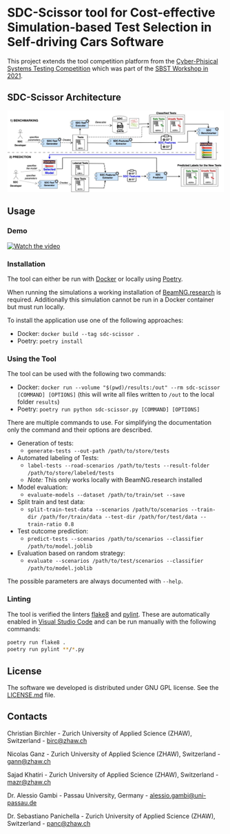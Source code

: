 # SDC-Scissor tool for Cost-effective Simulation-based Test Selection in Self-driving Cars Software 

This project extends the tool competition platform from the [Cyber-Phisical Systems Testing Competition](https://github.com/se2p/tool-competition-av) which was part of the [SBST Workshop in 2021](https://sbst21.github.io/).

## SDC-Scissor Architecture

![Architecture Diagram](images/sdc-scissor-architecture.jpg)

## Usage

### Demo
[![Watch the video](https://img.youtube.com/vi/xKaeK-3rffw/maxresdefault.jpg)](https://youtu.be/xKaeK-3rffw)

### Installation

The tool can either be run with [Docker](https://docs.docker.com/get-docker/) or locally using [Poetry](https://python-poetry.org/docs/).

When running the simulations a working installation of [BeamNG.research](https://beamng.gmbh/research/) is required.
Additionally this simulation cannot be run in a Docker container but must run locally.

To install the application use one of the following approaches:

* Docker: `docker build --tag sdc-scissor .`
* Poetry: `poetry install`

### Using the Tool

The tool can be used with the following two commands:

* Docker: `docker run --volume "$(pwd)/results:/out" --rm sdc-scissor [COMMAND] [OPTIONS]` (this will write all files written to `/out` to the local folder `results`)
* Poetry: `poetry run python sdc-scissor.py [COMMAND] [OPTIONS]`

There are multiple commands to use.
For simplifying the documentation only the command and their options are described.

* Generation of tests:
  * `generate-tests --out-path /path/to/store/tests`
* Automated labeling of Tests:
  * `label-tests --road-scenarios /path/to/tests --result-folder /path/to/store/labeled/tests`
  * *Note:* This only works locally with BeamNG.research installed
* Model evaluation:
  * `evaluate-models --dataset /path/to/train/set --save`
* Split train and test data:
  * `split-train-test-data --scenarios /path/to/scenarios --train-dir /path/for/train/data --test-dir /path/for/test/data --train-ratio 0.8`
* Test outcome prediction:
  * `predict-tests --scenarios /path/to/scenarios --classifier /path/to/model.joblib`
* Evaluation based on random strategy:
  * `evaluate --scenarios /path/to/test/scenarios --classifier /path/to/model.joblib`

The possible parameters are always documented with `--help`.

### Linting

The tool is verified the linters [flake8](https://flake8.pycqa.org/en/latest/) and [pylint](https://pylint.org).
These are automatically enabled in [Visual Studio Code](https://code.visualstudio.com) and can be run manually with the following commands:

```bash
poetry run flake8 .
poetry run pylint **/*.py
```

## License
The software we developed is distributed under GNU GPL license. See the [LICENSE.md](LICENSE.md) file.

## Contacts

Christian Birchler - Zurich University of Applied Science (ZHAW), Switzerland - birc@zhaw.ch

Nicolas Ganz - Zurich University of Applied Science (ZHAW), Switzerland - gann@zhaw.ch

Sajad Khatiri - Zurich University of Applied Science (ZHAW), Switzerland - mazr@zhaw.ch

Dr. Alessio Gambi  - Passau University, Germany - alessio.gambi@uni-passau.de

Dr. Sebastiano Panichella - Zurich University of Applied Science (ZHAW), Switzerland - panc@zhaw.ch
